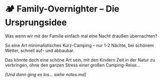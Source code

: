 # 🏕️ Family-Overnighter – Die Ursprungsidee

Was wenn wir mit der Familie einfach mal eine Nacht draußen übernachten?

So eine Art minimalistisches Kurz-Camping – nur 1-2 Nächte, bei schönem Wetter, schnell auf- und abbaubar.

Das könnte doch eine schöne Art sein, mit den Kindern Zeit in der Natur zu verbringen, ohne den ganzen Stress einer großen Camping-Reise...

*[Und dann ging es los... siehe notes.md]*